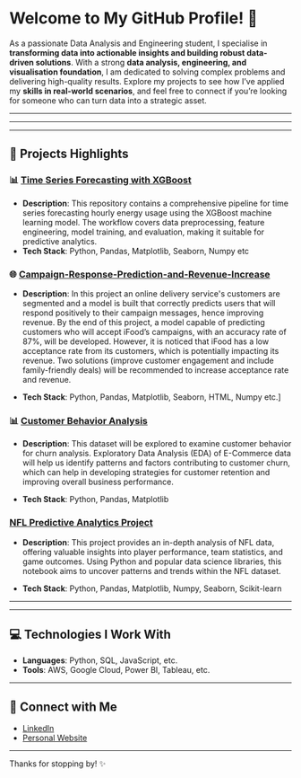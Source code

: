 # Welcome to My GitHub Profile! 👋

As a passionate Data Analysis and Engineering student, I specialise in **transforming data into actionable insights and building robust data-driven solutions**. With a strong **data analysis, engineering, and visualisation foundation**, I am dedicated to solving complex problems and delivering high-quality results. Explore my projects to see how I’ve applied my **skills in real-world scenarios**, and feel free to connect if you’re looking for someone who can turn data into a strategic asset.

---

---

---

## 🚀 Projects Highlights

### 📊 [Time Series Forecasting with XGBoost](https://github.com/Emmanuel-Chukwuma/time_series_prediction_for_energy_usage)
- **Description**: This repository contains a comprehensive pipeline for time series forecasting hourly energy usage using the XGBoost machine learning model. The workflow covers data preprocessing, feature engineering, model training, and evaluation, making it suitable for predictive analytics.
- **Tech Stack**: Python, Pandas, Matplotlib, Seaborn, Numpy etc


### 🌐 [Campaign-Response-Prediction-and-Revenue-Increase]([link-to-repo-or-demo](https://github.com/Emmanuel-Chukwuma/Campaign-Response-Prediction-and-Revenue-Increase/tree/main))
- **Description**: In this project an online delivery service's customers are segmented and a model is built that correctly predicts users that will respond positively to their campaign messages, hence improving revenue. By the end of this project, a model capable of predicting customers who will accept iFood’s campaigns, with an accuracy rate of 87%, will be developed. However, it is noticed that iFood has a low acceptance rate from its customers, which is potentially impacting its revenue. Two solutions (improve customer engagement and include family-friendly deals) will be recommended to increase acceptance rate and revenue.

- **Tech Stack**: Python, Pandas, Matplotlib, Seaborn, HTML, Numpy etc.]


### 📊 [Customer Behavior Analysis](https://github.com/Emmanuel-Chukwuma/customer_behaviour_analysis)
- **Description**: This dataset will be explored to examine customer behavior for churn analysis. Exploratory Data Analysis (EDA) of E-Commerce data will help us identify patterns and factors contributing to customer churn, which can help in developing strategies for customer retention and improving overall business performance.

- **Tech Stack**: Python, Pandas, Matplotlib

### [NFL Predictive Analytics Project](https://github.com/Emmanuel-Chukwuma/NFL_touchdown_prediction)
- **Description**: This project provides an in-depth analysis of NFL data, offering valuable insights into player performance, team statistics, and game outcomes. Using Python and popular data science libraries, this notebook aims to uncover patterns and trends within the NFL dataset.

-  **Tech Stack**: Python, Pandas, Matplotlib, Numpy, Seaborn, Scikit-learn


---
---

## 💻 Technologies I Work With
- **Languages**: Python, SQL, JavaScript, etc.
- **Tools**: AWS, Google Cloud, Power BI, Tableau, etc.



---

## 🤝 Connect with Me

- [LinkedIn](www.linkedin.com/in/emmanuel-chukwuma-9b393b226)
- [Personal Website]([https://yourwebsite.com](https://emmanuel-chukwuma.carrd.co/))

---

Thanks for stopping by! ✨
